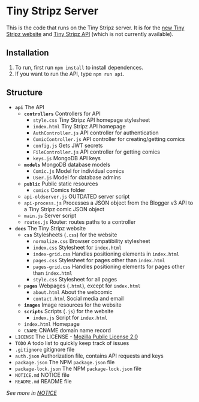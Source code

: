 # Tiny Stripz Server
This is the code that runs on the Tiny Stripz server. It is for the [new Tiny Stripz website](https://writerartistcoder.github.io/ti-server/ti/index.html) and [Tiny Stripz API](https://api.tinystripz.com) (which is not currently available).

## Installation
1. To run, first run `npm install` to install dependences.
2. If you want to run the API, type `npm run api`.

## Structure
- **`api`** The API
    - **`controllers`** Controllers for API
        - `style.css` Tiny Stripz API homepage stylesheet
        - `index.html` Tiny Stripz API homepage
        - `AuthController.js` API controller for authentication
        - `ComicController.js` API controller for creating/getting comics
        - `config.js` Gets JWT secrets
        - `FileController.js` API controller for getting comics
        - `keys.js` MongoDB API keys
    - **`models`** MongoDB database models
        - `Comic.js` Model for individual comics
        - `User.js` Model for database admins
    - **`public`** Public static resources
        - `comics` Comics folder
    - `api-oldserver.js` OUTDATED server script
    - `api-process.js` Processes a JSON object from the Blogger v3 API to a Tiny Stripz comic JSON object
    - `main.js` Server script
    - `routes.js` Router: routes paths to a controller
- **`docs`** The Tiny Stripz website
    - **`css`** Stylesheets (`.css`) for the website
        - `normalize.css` Browser compatibility stylesheet
        - `index.css` Stylesheet for `index.html`
        - `index-grid.css` Handles positioning elements in `index.html`
        - `pages.css` Stylesheet for pages other than `index.html`
        - `pages-grid.css` Handles positioning elements for pages other than `index.html`
        - `style.css` Stylesheet for all pages
    - **`pages`** Webpages (`.html`), except for `index.html`
        - `about.html` About the webcomic
        - `contact.html` Social media and email
    - **`images`** Image resources for the website
    - **`scripts`** Scripts (`.js`) for the website
        - `index.js` Script for `index.html`
    - `index.html` Homepage
    - `CNAME` CNAME domain name record
- `LICENSE` The LICENSE - [Mozilla Public License 2.0](https://spdx.org/licenses/MPL-2.0.html)
- `TODO` A todo list to quickly keep track of issues
- `.gitignore` gitignore file
- `auth.json` Authorization file, contains API requests and keys
- `package.json` The NPM `package.json` file
- `package-lock.json` The NPM `package-lock.json` file
- `NOTICE.md` NOTICE file
- `README.md` README file

*See more in [NOTICE](/NOTICE.md)*
